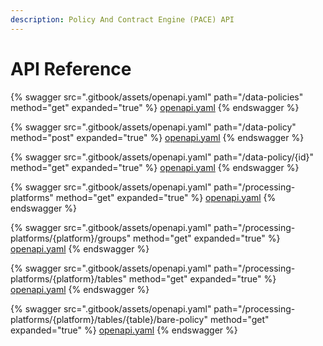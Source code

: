 ```yaml
---
description: Policy And Contract Engine (PACE) API
---
```


# API Reference

{% swagger src=".gitbook/assets/openapi.yaml" path="/data-policies" method="get" expanded="true" %}
[openapi.yaml](.gitbook/assets/openapi.yaml)
{% endswagger %}

{% swagger src=".gitbook/assets/openapi.yaml" path="/data-policy" method="post" expanded="true" %}
[openapi.yaml](.gitbook/assets/openapi.yaml)
{% endswagger %}

{% swagger src=".gitbook/assets/openapi.yaml" path="/data-policy/{id}" method="get" expanded="true" %}
[openapi.yaml](.gitbook/assets/openapi.yaml)
{% endswagger %}

{% swagger src=".gitbook/assets/openapi.yaml" path="/processing-platforms" method="get" expanded="true" %}
[openapi.yaml](.gitbook/assets/openapi.yaml)
{% endswagger %}

{% swagger src=".gitbook/assets/openapi.yaml" path="/processing-platforms/{platform}/groups" method="get" expanded="true" %}
[openapi.yaml](.gitbook/assets/openapi.yaml)
{% endswagger %}

{% swagger src=".gitbook/assets/openapi.yaml" path="/processing-platforms/{platform}/tables" method="get" expanded="true" %}
[openapi.yaml](.gitbook/assets/openapi.yaml)
{% endswagger %}

{% swagger src=".gitbook/assets/openapi.yaml" path="/processing-platforms/{platform}/tables/{table}/bare-policy" method="get" expanded="true" %}
[openapi.yaml](.gitbook/assets/openapi.yaml)
{% endswagger %}
